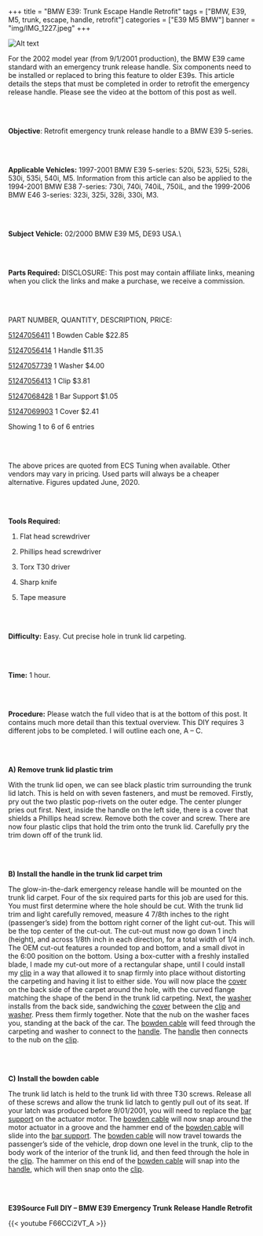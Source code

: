 +++
title = "BMW E39: Trunk Escape Handle Retrofit"
tags = ["BMW, E39, M5, trunk, escape, handle, retrofit"]
categories = ["E39 M5 BMW"]
banner = "img/IMG_1227.jpeg"
+++

![Alt text](https://e39source.com/wp-content/uploads/2020/06/IMG_1227.jpeg)

For the 2002 model year (from 9/1/2001 production), the BMW E39 came standard with an emergency trunk release handle. Six components need to be installed or replaced to bring this feature to older E39s. This article details the steps that must be completed in order to retrofit the emergency release handle. Please see the video at the bottom of this post as well.

&nbsp;<br/><br/>

**Objective**: Retrofit emergency trunk release handle to a BMW E39 5-series.

&nbsp;<br/><br/>

**Applicable Vehicles:** 1997-2001 BMW E39 5-series: 520i, 523i, 525i, 528i, 530i, 535i, 540i, M5.  Information from this article can also be applied to the 1994-2001 BMW E38 7-series: 730i, 740i, 740iL, 750iL, and the 1999-2006 BMW E46 3-series: 323i, 325i, 328i, 330i, M3. 

&nbsp;<br/><br/>

**Subject Vehicle:**  02/2000 BMW E39 M5, DE93 USA.\

&nbsp;<br/><br/>

**Parts Required:** DISCLOSURE: This post may contain affiliate links, meaning when you click the links and make a purchase, we receive a commission.

&nbsp;<br/><br/>

PART NUMBER,	QUANTITY,	DESCRIPTION,	PRICE:

[51247056411](https://click.linksynergy.com/deeplink?id=1vz0CwG/oc8&mid=43304&murl=https%3A%2F%2Fwww.ecstuning.com%2Fb-genuine-bmw-parts%2Fcable%2F51247056411%2F)	1	Bowden Cable	$22.85

[51247056414](https://click.linksynergy.com/deeplink?id=1vz0CwG/oc8&mid=43304&murl=https%3A%2F%2Fwww.ecstuning.com%2FSearch%2FSiteSearch%2F51247056414%2F)	1	Handle	$11.35

[51247057739](https://click.linksynergy.com/deeplink?id=1vz0CwG/oc8&mid=43304&murl=https%3A%2F%2Fwww.ecstuning.com%2Fb-genuine-bmw-parts%2Fwasher-priced-each%2F51247057739%2F)	1	Washer	$4.00

[51247056413](https://click.linksynergy.com/deeplink?id=1vz0CwG/oc8&mid=43304&murl=https%3A%2F%2Fwww.ecstuning.com%2Fb-genuine-bmw-parts%2Fclip-priced-each%2F51247056413%2F)	1	Clip	$3.81

[51247068428](https://www.fcpeuro.com/products/bmw-bar-support-e39-51247068428)	1	Bar Support	$1.05

[51247069903](https://www.bmwdiscountparts.com/oem-parts/bmw-cover-emergency-unlocking-h51240-51247069903)	1	Cover	$2.41

Showing 1 to 6 of 6 entries

&nbsp;<br/><br/>

The above prices are quoted from ECS Tuning when available.  Other vendors may vary in pricing. Used parts will always be a cheaper alternative.  Figures updated June, 2020.

&nbsp;<br/><br/>

**Tools Required:**

1. Flat head screwdriver

2. Phillips head screwdriver

3. Torx T30 driver

4. Sharp knife

5. Tape measure

&nbsp;<br/><br/>

**Difficulty:** Easy. Cut precise hole in trunk lid carpeting.

&nbsp;<br/><br/>

**Time:** 1 hour.

&nbsp;<br/><br/>

**Procedure:** Please watch the full video that is at the bottom of this post. It contains much more detail than this textual overview. This DIY requires 3 different jobs to be completed. I will outline each one, A – C.

&nbsp;<br/><br/>

**A) Remove trunk lid plastic trim**

With the trunk lid open, we can see black plastic trim surrounding the trunk lid latch. This is held on with seven fasteners, and must be removed. Firstly, pry out the two plastic pop-rivets on the outer edge. The center plunger pries out first. Next, inside the handle on the left side, there is a cover that shields a Phillips head screw. Remove both the cover and screw. There are now four plastic clips that hold the trim onto the trunk lid. Carefully pry the trim down off of the trunk lid.

&nbsp;<br/><br/>

**B) Install the handle in the trunk lid carpet trim**

The glow-in-the-dark emergency release handle will be mounted on the trunk lid carpet. Four of the six required parts for this job are used for this. You must first determine where the hole should be cut. With the trunk lid trim and light carefully removed, measure 4 7/8th inches to the right (passenger’s side) from the bottom right corner of the light cut-out. This will be the top center of the cut-out. The cut-out must now go down 1 inch (height), and across 1/8th inch in each direction, for a total width of 1/4 inch. The OEM cut-out features a rounded top and bottom, and a small divot in the 6:00 position on the bottom. Using a box-cutter with a freshly installed blade, I made my cut-out more of a rectangular shape, until I could install my [clip](https://click.linksynergy.com/deeplink?id=1vz0CwG/oc8&mid=43304&murl=https%3A%2F%2Fwww.ecstuning.com%2Fb-genuine-bmw-parts%2Fclip-priced-each%2F51247056413%2F) in a way that allowed it to snap firmly into place without distorting the carpeting and having it list to either side. You will now place the [cover](https://www.bmwdiscountparts.com/oem-parts/bmw-cover-emergency-unlocking-h51240-51247069903) on the back side of the carpet around the hole, with the curved flange matching the shape of the bend in the trunk lid carpeting. Next, the [washer](https://click.linksynergy.com/deeplink?id=1vz0CwG/oc8&mid=43304&murl=https%3A%2F%2Fwww.ecstuning.com%2Fb-genuine-bmw-parts%2Fwasher-priced-each%2F51247057739%2F) installs from the back side, sandwiching the [cover](https://www.bmwdiscountparts.com/oem-parts/bmw-cover-emergency-unlocking-h51240-51247069903) between the [clip](https://click.linksynergy.com/deeplink?id=1vz0CwG/oc8&mid=43304&murl=https%3A%2F%2Fwww.ecstuning.com%2Fb-genuine-bmw-parts%2Fclip-priced-each%2F51247056413%2F) and [washer](https://click.linksynergy.com/deeplink?id=1vz0CwG/oc8&mid=43304&murl=https%3A%2F%2Fwww.ecstuning.com%2Fb-genuine-bmw-parts%2Fwasher-priced-each%2F51247057739%2F). Press them firmly together. Note that the nub on the washer faces you, standing at the back of the car. The [bowden cable](https://click.linksynergy.com/deeplink?id=1vz0CwG/oc8&mid=43304&murl=https%3A%2F%2Fwww.ecstuning.com%2Fb-genuine-bmw-parts%2Fcable%2F51247056411%2F) will feed through the carpeting and washer to connect to the [handle](https://click.linksynergy.com/deeplink?id=1vz0CwG/oc8&mid=43304&murl=https%3A%2F%2Fwww.ecstuning.com%2FSearch%2FSiteSearch%2F51247056414%2F). The [handle](https://click.linksynergy.com/deeplink?id=1vz0CwG/oc8&mid=43304&murl=https%3A%2F%2Fwww.ecstuning.com%2FSearch%2FSiteSearch%2F51247056414%2F) then connects to the nub on the [clip](https://click.linksynergy.com/deeplink?id=1vz0CwG/oc8&mid=43304&murl=https%3A%2F%2Fwww.ecstuning.com%2Fb-genuine-bmw-parts%2Fclip-priced-each%2F51247056413%2F).

&nbsp;<br/><br/>

**C) Install the bowden cable**

The trunk lid latch is held to the trunk lid with three T30 screws. Release all of these screws and allow the trunk lid latch to gently pull out of its seat. If your latch was produced before 9/01/2001, you will need to replace the [bar support](https://www.fcpeuro.com/products/bmw-bar-support-e39-51247068428) on the actuator motor. The [bowden cable](https://click.linksynergy.com/deeplink?id=1vz0CwG/oc8&mid=43304&murl=https%3A%2F%2Fwww.ecstuning.com%2Fb-genuine-bmw-parts%2Fcable%2F51247056411%2F) will now snap around the motor actuator in a groove and the hammer end of the [bowden cable](https://click.linksynergy.com/deeplink?id=1vz0CwG/oc8&mid=43304&murl=https%3A%2F%2Fwww.ecstuning.com%2Fb-genuine-bmw-parts%2Fcable%2F51247056411%2F) will slide into the [bar support](https://www.fcpeuro.com/products/bmw-bar-support-e39-51247068428). The [bowden cable](https://click.linksynergy.com/deeplink?id=1vz0CwG/oc8&mid=43304&murl=https%3A%2F%2Fwww.ecstuning.com%2Fb-genuine-bmw-parts%2Fcable%2F51247056411%2F) will now travel towards the passenger’s side of the vehicle, drop down one level in the trunk, clip to the body work of the interior of the trunk lid, and then feed through the hole in the [clip](https://click.linksynergy.com/deeplink?id=1vz0CwG/oc8&mid=43304&murl=https%3A%2F%2Fwww.ecstuning.com%2Fb-genuine-bmw-parts%2Fclip-priced-each%2F51247056413%2F). The hammer on this end of the [bowden cable](https://click.linksynergy.com/deeplink?id=1vz0CwG/oc8&mid=43304&murl=https%3A%2F%2Fwww.ecstuning.com%2Fb-genuine-bmw-parts%2Fcable%2F51247056411%2F) will snap into the [handle](https://click.linksynergy.com/deeplink?id=1vz0CwG/oc8&mid=43304&murl=https%3A%2F%2Fwww.ecstuning.com%2FSearch%2FSiteSearch%2F51247056414%2F), which will then snap onto the [clip](https://click.linksynergy.com/deeplink?id=1vz0CwG/oc8&mid=43304&murl=https%3A%2F%2Fwww.ecstuning.com%2Fb-genuine-bmw-parts%2Fclip-priced-each%2F51247056413%2F).

&nbsp;<br/><br/>

**E39Source Full DIY – BMW E39 Emergency Trunk Release Handle Retrofit**

{{< youtube F66CCi2VT_A >}}

&nbsp;<br/><br/>
